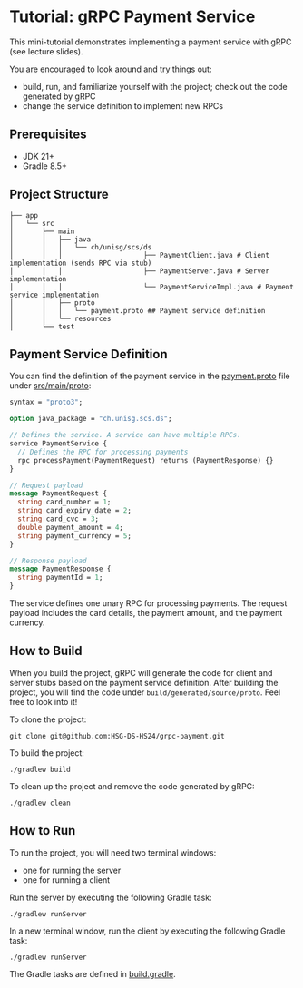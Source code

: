 # Tutorial: gRPC Payment Service

This mini-tutorial demonstrates implementing a payment service with gRPC (see lecture slides).

You are encouraged to look around
and try things out:
- build, run, and familiarize yourself with the project; check out the code generated by gRPC
- change the service definition to implement new RPCs

## Prerequisites
- JDK 21+
- Gradle 8.5+

## Project Structure

```shell
├── app
│   └── src
│       ├── main
│       │   ├── java
│       │   │   └── ch/unisg/scs/ds
│       │   │                    ├── PaymentClient.java # Client implementation (sends RPC via stub)
│       │   │                    ├── PaymentServer.java # Server implementation
│       │   │                    └── PaymentServiceImpl.java # Payment service implementation
│       │   ├── proto
│       │   │   └── payment.proto ## Payment service definition
│       │   └── resources
│       └── test
```

## Payment Service Definition

You can find the definition of the payment service in the
[payment.proto](src/main/proto/payment.proto) file under [src/main/proto](src/main/proto):

```protobuf
syntax = "proto3";

option java_package = "ch.unisg.scs.ds";

// Defines the service. A service can have multiple RPCs.
service PaymentService {
  // Defines the RPC for processing payments
  rpc processPayment(PaymentRequest) returns (PaymentResponse) {}
}

// Request payload
message PaymentRequest {
  string card_number = 1;
  string card_expiry_date = 2;
  string card_cvc = 3;
  double payment_amount = 4;
  string payment_currency = 5;
}

// Response payload
message PaymentResponse {
  string paymentId = 1;
}
```

The service defines one unary RPC for processing payments. The request payload includes the card
details, the payment amount, and the payment currency.

## How to Build

When you build the project, gRPC will generate the code for client and server stubs based on the
payment service definition. After building the project, you will find the code under
`build/generated/source/proto`. Feel free to look into it!

To clone the project:

```shell
git clone git@github.com:HSG-DS-HS24/grpc-payment.git
```

To build the project:

```shell
./gradlew build
```

To clean up the project and remove the code generated by gRPC:

```shell
./gradlew clean
```

## How to Run

To run the project, you will need two terminal windows:
- one for running the server
- one for running a client

Run the server by executing the following Gradle task:

```shell
./gradlew runServer
```

In a new terminal window, run the client by executing the following Gradle task:

```shell
./gradlew runServer
```

The Gradle tasks are defined in [build.gradle](build.gradle).
